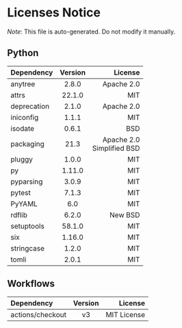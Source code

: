 # Licenses Notice
*Note*: This file is auto-generated. Do not modify it manually.
## Python
| Dependency | Version | License |
|:-----------|:-------:|--------:|
|anytree|2.8.0|Apache 2.0|
|attrs|22.1.0|MIT|
|deprecation|2.1.0|Apache 2.0|
|iniconfig|1.1.1|MIT|
|isodate|0.6.1|BSD|
|packaging|21.3|Apache 2.0<br/>Simplified BSD|
|pluggy|1.0.0|MIT|
|py|1.11.0|MIT|
|pyparsing|3.0.9|MIT|
|pytest|7.1.3|MIT|
|PyYAML|6.0|MIT|
|rdflib|6.2.0|New BSD|
|setuptools|58.1.0|MIT|
|six|1.16.0|MIT|
|stringcase|1.2.0|MIT|
|tomli|2.0.1|MIT|
## Workflows
| Dependency | Version | License |
|:-----------|:-------:|--------:|
|actions/checkout|v3|MIT License|

